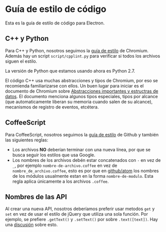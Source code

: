 # Guía de estilo de código

Esta es la guía de estilo de código para Electron.

## C++ y Python

Para C++ y Python, nosotros seguimos la [guía de estilo](http://www.chromium.org/developers/coding-style) de Chromium.
Además hay un script `script/cpplint.py` para verificar si todos los archivos
siguen el estilo.

La versión de Python que estamos usando ahora es Python 2.7.

El código C++ usa muchas abstracciones y tipos de Chromium, por eso
se recomienda familiarizarse con ellos. Un buen lugar para iniciar es
el documento de Chromium sobre [Abstracciones importantes y estructras de datos](https://www.chromium.org/developers/coding-style/important-abstractions-and-data-structures). El documento menciona algunos tipos especiales, tipos por alcance (que
automaticamente liberan su memoria cuando salen de su alcance), mecanismos de
registro de eventos, etcétera.

## CoffeeScript

Para CoffeeScript, nosotros seguimos la [guía de estilo](https://github.com/styleguide/javascript) de Github y también las
siguientes reglas:

* Los archivos **NO** deberían terminar con una nueva línea, por que se busca
  seguir los estilos que usa Google.
* Los nombres de los archivos debén estar concatenados con `-` en vez de `_`,
  por ejemplo `nombre-de-archivo.coffee` en vez de `nombre_de_archivo.coffee`,
  esto es por que en [github/atom](https://github.com/github/atom)
  los nombres de los módulos usualmente estan en la forma `nombre-de-modulo`.
  Esta regla aplica únicamente a los archivos `.coffee`.

## Nombres de las API

Al crear una nueva API, nosotros deberíamos preferir usar metodos `get` y `set`
en vez de usar el estilo de jQuery que utiliza una sola función. Por ejemplo,
se prefiere `.getText()` y `.setText()` por sobre `.text([text])`. Hay una
[discusión](https://github.com/atom/electron/issues/46) sobre esto.
